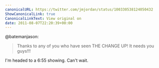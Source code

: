 ```yaml
---
canonicalURL: https://twitter.com/jmjordan/status/100330538124050432
ShowCanonicalLink: true
CanonicalLinkText: View original on
date: 2011-08-07T22:20:39+00:00
---
```

@batemanjason:

> Thanks to any of you who have seen THE CHANGE UP!  It needs you guys!!!

I'm headed to a 6:55 showing. Can't wait.